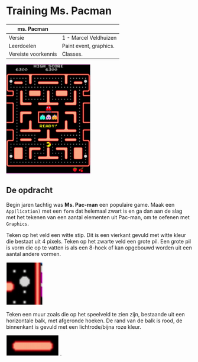 # Training  Ms. Pacman


| ms. Pacman |  |
| --- | --- |
| Versie | 1 - Marcel Veldhuizen |
| Leerdoelen | Paint event, graphics. |
| Vereiste voorkennis | Classes. |



![](figures/pacmanboard.png "pacman")

## De opdracht

Begin jaren tachtig was **Ms. Pac-man** een populaire game. Maak een `App(lication)` met een `form` dat helemaal zwart is en ga dan aan de slag met het tekenen van een aantal elementen uit Pac-man, om te oefenen met `Graphics`.

Teken op het veld een witte stip. Dit is een vierkant gevuld met witte kleur die bestaat uit 4 pixels. Teken op het zwarte veld een grote pil. Een grote pil is vorm die op te vatten is als een 8-hoek of kan opgebouwd worden uit een aantal andere vormen. 

![fig:pil](figures/pacmanbigpill.png "pil")

Teken een muur zoals die op het speelveld te zien zijn, bestaande uit een horizontale balk, met afgeronde hoeken. De rand van de balk is rood, de binnenkant is gevuld met een lichtrode/bijna roze kleur. 

![fig:bar](figures/pacmanbar.png "muur") .
